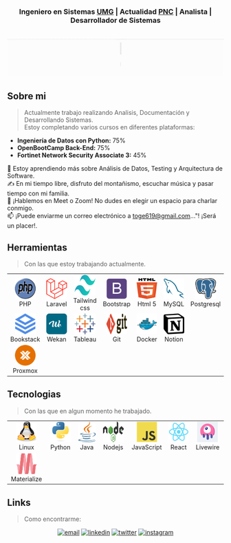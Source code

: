 <h3 align="center">Ingeniero en Sistemas <a href='https://www.umg.edu.gt/'>UMG</a> | Actualidad <a href='https://pnc.gob.gt/'>PNC</a> | Analista | Desarrollador de Sistemas</h3>

<p align="center">
        <br>
        <!-- Banner Principal -->
        <img alt="Gerson Ruano GitHub"
                src="https://github.com/gerson-ruano/gerson-ruano/blob/main/src/gerson.gif" />
        <br>

<h2 align="left" id="macropower-sobremi">Sobre mi</h2>

> Actualmente trabajo realizando Analisis, Documentación y Desarrollando Sistemas.\
> Estoy completando varios cursos en diferentes plataformas:

- **Ingeniería de Datos con Python:** 75%
- **OpenBootCamp Back-End:** 75% 
- **Fortinet Network Security Associate 3:** 45%

🌱 Estoy aprendiendo más sobre Análisis de Datos, Testing y Arquitectura de Software.\
✍️ En mi tiempo libre, disfruto del montañismo, escuchar música y pasar tiempo con mi familia.\
💬 ¡Hablemos en Meet o Zoom! No dudes en elegir un espacio para charlar conmigo.\
📫 ¡Puede enviarme un correo electrónico a [toge619@gmail.com](mailto:toge619@gmail.com)..."! ¡Será un placer!.

<h2 align="left" id="macropower-dom">Herramientas</h2>

> Con las que estoy trabajando actualmente.

<table>
  <tr>
	<td align="center" width="96">
      <a href="#macropower-dom">
        <img src="./img/php-original.svg" width="48" height="48" alt="Php" />
      </a>
      <br>PHP 
    </td>
    <td align="center" width="96">
      <a href="#macropower-dom">
        <img src="./img/laravel-original.svg" width="48" height="48" alt="Laravel" />
      </a>
      <br>Laravel 
    </td>
	<td align="center" width="96">
      <a href="#macropower-dom" >
        <img src="./img/tailwindcss-original.svg" width="48" height="48" alt="Tailwind" />
      </a>
      <br>Tailwind css 
    </td>
    <td align="center" width="96">
      <a href="#macropower-dom">
        <img src="./img/bootstrap-plain.svg" width="48" height="48" alt="Bootstrap" />
      </a>
      <br>Bootstrap 
    </td>
	<td align="center" width="96">
      <a href="#macropower-dom">
        <img src="./img/html-5-original.svg" width="48" height="48" alt="Html5" />
      </a>
      <br>Html 5 
    </td>
    <td align="center"  width="96">
      <a href="#macropower-dom">
        <img src="./img/mysql-original.svg" width="48" height="48" alt="MySQL" />
      </a>
      <br>MySQL 
    </td>
    <td align="center" width="96">
      <a href="#macropower-dom">
        <img src="./img/postgresql-original.svg" width="48" height="48" alt="Postgresql" />
      </a>
      <br>Postgresql 
    </td>
<tr/>
<tr>
    <td align="center" width="96">
      <a href="#macropower-dom">
        <img src="./img/bookstack-original.svg" width="48" height="48" alt="Bookstack" />
      </a>
      <br>Bookstack 
    </td>
    <td align="center" width="96">
      <a href="#macropower-dom">
        <img src="./img/wekan-original.svg" width="48" height="48" alt="Wekan" />
      </a>
      <br>Wekan 
    </td>
	<td align="center" width="96">
      <a href="#macropower-dom">
        <img src="./img/tableau-original.svg" width="48" height="48" alt="Tableau" />
      </a>
      <br>Tableau
    </td>
	<td align="center" width="96">
      <a href="#macropower-dom">
        <img src="./img/git-original.svg" width="48" height="48" alt="Git" />
      </a>
      <br>Git 
    </td>
	<td align="center" width="96"> 
      <a href="#macropower-dom" >
        <img src="./img/docker-original.svg" width="48" height="48" alt="Docker" />
      </a>
      <br>Docker 
    </td>
	<td align="center" width="96"> 
      <a href="#macropower-dom" >
        <img src="./img/notion-original.svg" width="48" height="48" alt="Notion" />
      </a>
      <br>Notion
    </td>
  </tr>
  <td align="center" width="96"> 
      <a href="#macropower-dom" >
        <img src="./img/proxmox-original.svg" width="48" height="48" alt="Proxmox" />
      </a>
      <br>Proxmox
    </td>
  </tr>
</table>

<h2 align="left" id="macropower-tech">Tecnologias</h2>

> Con las que en algun momento he trabajado.

<table>
  <tr>
    <td align="center" width="96">
      <a href="#macropower-tech" >
        <img src="./img/linux-original.svg" width="48" height="48" alt="Linux" />
      </a>
      <br>Linux
    </td>
    <td align="center" width="96">
      <a href="#macropower-tech">
        <img src="./img/python-original.svg" width="48" height="48" alt="Python" />
      </a>
      <br>Python 
    </td>
	<td align="center" width="96">
      <a href="#macropower-tech">
        <img src="./img/java-original.svg" width="48" height="48" alt="Java" />
      </a>
      <br>Java
    </td>
	<td align="center" width="96">
      <a href="#macropower-tech">
        <img src="./img/nodejs-original.svg" width="48" height="48" alt="Nodejs" />
      </a>
      <br>Nodejs
    </td>
    <td align="center" width="96">
      <a href="#macropower-tech">
        <img src="./img/javascript-original.svg" width="48" height="48" alt="JavaScript" />
      </a>
      <br>JavaScript
    </td>
    <td align="center" width="96">
      <a href="#macropower-tech" >
        <img src="./img/react-original.svg" width="48" height="48" alt="React" />
      </a>
      <br>React
    </td>
	<td align="center" width="96">
      <a href="#macropower-tech" >
        <img src="./img/livewire-original.svg" width="48" height="48" alt="Livewire" />
      </a>
      <br>Livewire
    </td>
  </tr>
  <tr>
  <td align="center" width="96">
      <a href="#macropower-tech" >
        <img src="./img/materializecss-original.svg" width="48" height="48" alt="Materialize" />
      </a>
      <br>Materialize 
    </td>
  </tr>
</table>

<h2 align="left" id="macropower-link">Links</h2>

> Como encontrarme:

<p align="center">
  <a href="mailto:toge619@gmail.com"><img src="https://img.icons8.com/color/32/000000/gmail.png" alt="email"/></a>
  <a href="https://www.linkedin.com/in/gerson-ruano"><img src="https://img.icons8.com/color/32/000000/linkedin.png" alt="linkedin"/></a>
  <a href="https://twitter.com/gersonruano"><img src="https://img.icons8.com/color/32/000000/twitter-squared.png" alt="twitter"/></a>
  <a href="https://instagram.com/ge_ruano"><img src="https://img.icons8.com/color/32/000000/instagram.png" alt="instagram"/></a>
</p>
